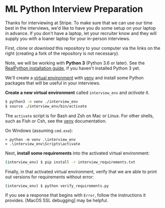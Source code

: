 # ML Python Interview Preparation

Thanks for interviewing at Stripe.
To make sure that we can use our time best in the interviews,
we'd like to have you do some setup on your laptop in advance.
If you don't have a laptop, let your recruiter know
and they will supply you with a loaner laptop for your in-person interviews.

First, _clone_ or _download_ this repository to your computer
via the links on the right
(creating a fork of the repository is not necessary).

Note, we will be working with **Python 3** (Python 3.6 or later).
See the [RealPython installation guide], if you haven't installed Python 3 yet.

We'll create a [virtual environment] with [venv]
and install some Python packages that will be useful in your interviews.

**Create a new virtual environment** called `interview_env` and _activate_ it.

```bash
$ python3 -m venv ./interview_env
$ source ./interview_env/bin/activate
```

The `activate` script is for Bash and Zsh on Mac or Linux.
For other shells, such as Fish or Csh, see the [venv] documentation.

On Windows (assuming `cmd.exe`):

```batch
> python -m venv .\interview_env
> .\interview_env\Scripts\activate
```

Next, **install some requirements** into the activated virtual environment:

```bash
(interview_env) $ pip install -r interview_requirements.txt
```

Finally, in that activated virtual environment, verify that we are able to print out versions for requirements without error:

```bash
(interview_env) $ python verify_requirements.py
```

If you see a response that begins with `Error`, follow the instructions it provides.
[MacOS SSL debugging] may be helpful.


[RealPython installation guide]: https://realpython.com/installing-python/
[virtual environment]: https://realpython.com/python-virtual-environments-a-primer/
[venv]: https://docs.python.org/3/library/venv.html
[virtualenv]: https://virtualenv.pypa.io/en/latest/installation.html
